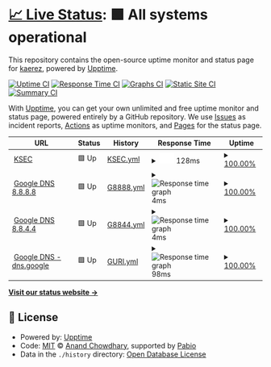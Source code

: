# [📈 Live Status](https://kaerez.github.io/upptime): <!--live status--> **🟩 All systems operational**

This repository contains the open-source uptime monitor and status page for [kaerez](https://kaerez.github.io/upptime), powered by [Upptime](https://github.com/upptime/upptime).

[![Uptime CI](https://github.com/kaerez/upptime/workflows/Uptime%20CI/badge.svg)](https://github.com/kaerez/upptime/actions?query=workflow%3A%22Uptime+CI%22)
[![Response Time CI](https://github.com/kaerez/upptime/workflows/Response%20Time%20CI/badge.svg)](https://github.com/kaerez/upptime/actions?query=workflow%3A%22Response+Time+CI%22)
[![Graphs CI](https://github.com/kaerez/upptime/workflows/Graphs%20CI/badge.svg)](https://github.com/kaerez/upptime/actions?query=workflow%3A%22Graphs+CI%22)
[![Static Site CI](https://github.com/kaerez/upptime/workflows/Static%20Site%20CI/badge.svg)](https://github.com/kaerez/upptime/actions?query=workflow%3A%22Static+Site+CI%22)
[![Summary CI](https://github.com/kaerez/upptime/workflows/Summary%20CI/badge.svg)](https://github.com/kaerez/upptime/actions?query=workflow%3A%22Summary+CI%22)

With [Upptime](https://upptime.js.org), you can get your own unlimited and free uptime monitor and status page, powered entirely by a GitHub repository. We use [Issues](https://github.com/kaerez/upptime/issues) as incident reports, [Actions](https://github.com/kaerez/upptime/actions) as uptime monitors, and [Pages](https://kaerez.github.io/upptime) for the status page.

<!--start: status pages-->
<!-- This summary is generated by Upptime (https://github.com/upptime/upptime) -->
<!-- Do not edit this manually, your changes will be overwritten -->
<!-- prettier-ignore -->
| URL | Status | History | Response Time | Uptime |
| --- | ------ | ------- | ------------- | ------ |
| <img alt="" src="https://icons.duckduckgo.com/ip3/www.kalman.co.il.ico" height="13"> [KSEC](www.kalman.co.il) | 🟩 Up | [KSEC.yml](https://github.com/kaerez/upptime/commits/HEAD/history/KSEC.yml) | <details><summary><img alt="Response time graph" src="./graphs/KSEC/response-time-week.png" height="20"> 128ms</summary><br><a href="https://kaerez.github.io/upptime/history/KSEC"><img alt="Response time 128" src="https://img.shields.io/endpoint?url=https%3A%2F%2Fraw.githubusercontent.com%2Fkaerez%2Fupptime%2FHEAD%2Fapi%2FKSEC%2Fresponse-time.json"></a><br><a href="https://kaerez.github.io/upptime/history/KSEC"><img alt="24-hour response time 6" src="https://img.shields.io/endpoint?url=https%3A%2F%2Fraw.githubusercontent.com%2Fkaerez%2Fupptime%2FHEAD%2Fapi%2FKSEC%2Fresponse-time-day.json"></a><br><a href="https://kaerez.github.io/upptime/history/KSEC"><img alt="7-day response time 128" src="https://img.shields.io/endpoint?url=https%3A%2F%2Fraw.githubusercontent.com%2Fkaerez%2Fupptime%2FHEAD%2Fapi%2FKSEC%2Fresponse-time-week.json"></a><br><a href="https://kaerez.github.io/upptime/history/KSEC"><img alt="30-day response time 128" src="https://img.shields.io/endpoint?url=https%3A%2F%2Fraw.githubusercontent.com%2Fkaerez%2Fupptime%2FHEAD%2Fapi%2FKSEC%2Fresponse-time-month.json"></a><br><a href="https://kaerez.github.io/upptime/history/KSEC"><img alt="1-year response time 128" src="https://img.shields.io/endpoint?url=https%3A%2F%2Fraw.githubusercontent.com%2Fkaerez%2Fupptime%2FHEAD%2Fapi%2FKSEC%2Fresponse-time-year.json"></a></details> | <details><summary><a href="https://kaerez.github.io/upptime/history/KSEC">100.00%</a></summary><a href="https://kaerez.github.io/upptime/history/KSEC"><img alt="All-time uptime 100.00%" src="https://img.shields.io/endpoint?url=https%3A%2F%2Fraw.githubusercontent.com%2Fkaerez%2Fupptime%2FHEAD%2Fapi%2FKSEC%2Fuptime.json"></a><br><a href="https://kaerez.github.io/upptime/history/KSEC"><img alt="24-hour uptime 100.00%" src="https://img.shields.io/endpoint?url=https%3A%2F%2Fraw.githubusercontent.com%2Fkaerez%2Fupptime%2FHEAD%2Fapi%2FKSEC%2Fuptime-day.json"></a><br><a href="https://kaerez.github.io/upptime/history/KSEC"><img alt="7-day uptime 100.00%" src="https://img.shields.io/endpoint?url=https%3A%2F%2Fraw.githubusercontent.com%2Fkaerez%2Fupptime%2FHEAD%2Fapi%2FKSEC%2Fuptime-week.json"></a><br><a href="https://kaerez.github.io/upptime/history/KSEC"><img alt="30-day uptime 100.00%" src="https://img.shields.io/endpoint?url=https%3A%2F%2Fraw.githubusercontent.com%2Fkaerez%2Fupptime%2FHEAD%2Fapi%2FKSEC%2Fuptime-month.json"></a><br><a href="https://kaerez.github.io/upptime/history/KSEC"><img alt="1-year uptime 100.00%" src="https://img.shields.io/endpoint?url=https%3A%2F%2Fraw.githubusercontent.com%2Fkaerez%2Fupptime%2FHEAD%2Fapi%2FKSEC%2Fuptime-year.json"></a></details>
| <img alt="" src="https://www.google.com/favicon.ico" height="13"> [Google DNS 8.8.8.8](8.8.8.8) | 🟩 Up | [G8888.yml](https://github.com/kaerez/upptime/commits/HEAD/history/G8888.yml) | <details><summary><img alt="Response time graph" src="./graphs/G8888/response-time-week.png" height="20"> 4ms</summary><br><a href="https://kaerez.github.io/upptime/history/G8888"><img alt="Response time 4" src="https://img.shields.io/endpoint?url=https%3A%2F%2Fraw.githubusercontent.com%2Fkaerez%2Fupptime%2FHEAD%2Fapi%2FG8888%2Fresponse-time.json"></a><br><a href="https://kaerez.github.io/upptime/history/G8888"><img alt="24-hour response time 6" src="https://img.shields.io/endpoint?url=https%3A%2F%2Fraw.githubusercontent.com%2Fkaerez%2Fupptime%2FHEAD%2Fapi%2FG8888%2Fresponse-time-day.json"></a><br><a href="https://kaerez.github.io/upptime/history/G8888"><img alt="7-day response time 4" src="https://img.shields.io/endpoint?url=https%3A%2F%2Fraw.githubusercontent.com%2Fkaerez%2Fupptime%2FHEAD%2Fapi%2FG8888%2Fresponse-time-week.json"></a><br><a href="https://kaerez.github.io/upptime/history/G8888"><img alt="30-day response time 4" src="https://img.shields.io/endpoint?url=https%3A%2F%2Fraw.githubusercontent.com%2Fkaerez%2Fupptime%2FHEAD%2Fapi%2FG8888%2Fresponse-time-month.json"></a><br><a href="https://kaerez.github.io/upptime/history/G8888"><img alt="1-year response time 4" src="https://img.shields.io/endpoint?url=https%3A%2F%2Fraw.githubusercontent.com%2Fkaerez%2Fupptime%2FHEAD%2Fapi%2FG8888%2Fresponse-time-year.json"></a></details> | <details><summary><a href="https://kaerez.github.io/upptime/history/G8888">100.00%</a></summary><a href="https://kaerez.github.io/upptime/history/G8888"><img alt="All-time uptime 100.00%" src="https://img.shields.io/endpoint?url=https%3A%2F%2Fraw.githubusercontent.com%2Fkaerez%2Fupptime%2FHEAD%2Fapi%2FG8888%2Fuptime.json"></a><br><a href="https://kaerez.github.io/upptime/history/G8888"><img alt="24-hour uptime 100.00%" src="https://img.shields.io/endpoint?url=https%3A%2F%2Fraw.githubusercontent.com%2Fkaerez%2Fupptime%2FHEAD%2Fapi%2FG8888%2Fuptime-day.json"></a><br><a href="https://kaerez.github.io/upptime/history/G8888"><img alt="7-day uptime 100.00%" src="https://img.shields.io/endpoint?url=https%3A%2F%2Fraw.githubusercontent.com%2Fkaerez%2Fupptime%2FHEAD%2Fapi%2FG8888%2Fuptime-week.json"></a><br><a href="https://kaerez.github.io/upptime/history/G8888"><img alt="30-day uptime 100.00%" src="https://img.shields.io/endpoint?url=https%3A%2F%2Fraw.githubusercontent.com%2Fkaerez%2Fupptime%2FHEAD%2Fapi%2FG8888%2Fuptime-month.json"></a><br><a href="https://kaerez.github.io/upptime/history/G8888"><img alt="1-year uptime 100.00%" src="https://img.shields.io/endpoint?url=https%3A%2F%2Fraw.githubusercontent.com%2Fkaerez%2Fupptime%2FHEAD%2Fapi%2FG8888%2Fuptime-year.json"></a></details>
| <img alt="" src="https://www.google.com/favicon.ico" height="13"> [Google DNS 8.8.4.4](8.8.4.4) | 🟩 Up | [G8844.yml](https://github.com/kaerez/upptime/commits/HEAD/history/G8844.yml) | <details><summary><img alt="Response time graph" src="./graphs/G8844/response-time-week.png" height="20"> 4ms</summary><br><a href="https://kaerez.github.io/upptime/history/G8844"><img alt="Response time 4" src="https://img.shields.io/endpoint?url=https%3A%2F%2Fraw.githubusercontent.com%2Fkaerez%2Fupptime%2FHEAD%2Fapi%2FG8844%2Fresponse-time.json"></a><br><a href="https://kaerez.github.io/upptime/history/G8844"><img alt="24-hour response time 6" src="https://img.shields.io/endpoint?url=https%3A%2F%2Fraw.githubusercontent.com%2Fkaerez%2Fupptime%2FHEAD%2Fapi%2FG8844%2Fresponse-time-day.json"></a><br><a href="https://kaerez.github.io/upptime/history/G8844"><img alt="7-day response time 4" src="https://img.shields.io/endpoint?url=https%3A%2F%2Fraw.githubusercontent.com%2Fkaerez%2Fupptime%2FHEAD%2Fapi%2FG8844%2Fresponse-time-week.json"></a><br><a href="https://kaerez.github.io/upptime/history/G8844"><img alt="30-day response time 4" src="https://img.shields.io/endpoint?url=https%3A%2F%2Fraw.githubusercontent.com%2Fkaerez%2Fupptime%2FHEAD%2Fapi%2FG8844%2Fresponse-time-month.json"></a><br><a href="https://kaerez.github.io/upptime/history/G8844"><img alt="1-year response time 4" src="https://img.shields.io/endpoint?url=https%3A%2F%2Fraw.githubusercontent.com%2Fkaerez%2Fupptime%2FHEAD%2Fapi%2FG8844%2Fresponse-time-year.json"></a></details> | <details><summary><a href="https://kaerez.github.io/upptime/history/G8844">100.00%</a></summary><a href="https://kaerez.github.io/upptime/history/G8844"><img alt="All-time uptime 100.00%" src="https://img.shields.io/endpoint?url=https%3A%2F%2Fraw.githubusercontent.com%2Fkaerez%2Fupptime%2FHEAD%2Fapi%2FG8844%2Fuptime.json"></a><br><a href="https://kaerez.github.io/upptime/history/G8844"><img alt="24-hour uptime 100.00%" src="https://img.shields.io/endpoint?url=https%3A%2F%2Fraw.githubusercontent.com%2Fkaerez%2Fupptime%2FHEAD%2Fapi%2FG8844%2Fuptime-day.json"></a><br><a href="https://kaerez.github.io/upptime/history/G8844"><img alt="7-day uptime 100.00%" src="https://img.shields.io/endpoint?url=https%3A%2F%2Fraw.githubusercontent.com%2Fkaerez%2Fupptime%2FHEAD%2Fapi%2FG8844%2Fuptime-week.json"></a><br><a href="https://kaerez.github.io/upptime/history/G8844"><img alt="30-day uptime 100.00%" src="https://img.shields.io/endpoint?url=https%3A%2F%2Fraw.githubusercontent.com%2Fkaerez%2Fupptime%2FHEAD%2Fapi%2FG8844%2Fuptime-month.json"></a><br><a href="https://kaerez.github.io/upptime/history/G8844"><img alt="1-year uptime 100.00%" src="https://img.shields.io/endpoint?url=https%3A%2F%2Fraw.githubusercontent.com%2Fkaerez%2Fupptime%2FHEAD%2Fapi%2FG8844%2Fuptime-year.json"></a></details>
| <img alt="" src="https://www.google.com/favicon.ico" height="13"> [Google DNS - dns.google](https://dns.google) | 🟩 Up | [GURI.yml](https://github.com/kaerez/upptime/commits/HEAD/history/GURI.yml) | <details><summary><img alt="Response time graph" src="./graphs/GURI/response-time-week.png" height="20"> 98ms</summary><br><a href="https://kaerez.github.io/upptime/history/GURI"><img alt="Response time 98" src="https://img.shields.io/endpoint?url=https%3A%2F%2Fraw.githubusercontent.com%2Fkaerez%2Fupptime%2FHEAD%2Fapi%2FGURI%2Fresponse-time.json"></a><br><a href="https://kaerez.github.io/upptime/history/GURI"><img alt="24-hour response time 53" src="https://img.shields.io/endpoint?url=https%3A%2F%2Fraw.githubusercontent.com%2Fkaerez%2Fupptime%2FHEAD%2Fapi%2FGURI%2Fresponse-time-day.json"></a><br><a href="https://kaerez.github.io/upptime/history/GURI"><img alt="7-day response time 98" src="https://img.shields.io/endpoint?url=https%3A%2F%2Fraw.githubusercontent.com%2Fkaerez%2Fupptime%2FHEAD%2Fapi%2FGURI%2Fresponse-time-week.json"></a><br><a href="https://kaerez.github.io/upptime/history/GURI"><img alt="30-day response time 98" src="https://img.shields.io/endpoint?url=https%3A%2F%2Fraw.githubusercontent.com%2Fkaerez%2Fupptime%2FHEAD%2Fapi%2FGURI%2Fresponse-time-month.json"></a><br><a href="https://kaerez.github.io/upptime/history/GURI"><img alt="1-year response time 98" src="https://img.shields.io/endpoint?url=https%3A%2F%2Fraw.githubusercontent.com%2Fkaerez%2Fupptime%2FHEAD%2Fapi%2FGURI%2Fresponse-time-year.json"></a></details> | <details><summary><a href="https://kaerez.github.io/upptime/history/GURI">100.00%</a></summary><a href="https://kaerez.github.io/upptime/history/GURI"><img alt="All-time uptime 100.00%" src="https://img.shields.io/endpoint?url=https%3A%2F%2Fraw.githubusercontent.com%2Fkaerez%2Fupptime%2FHEAD%2Fapi%2FGURI%2Fuptime.json"></a><br><a href="https://kaerez.github.io/upptime/history/GURI"><img alt="24-hour uptime 100.00%" src="https://img.shields.io/endpoint?url=https%3A%2F%2Fraw.githubusercontent.com%2Fkaerez%2Fupptime%2FHEAD%2Fapi%2FGURI%2Fuptime-day.json"></a><br><a href="https://kaerez.github.io/upptime/history/GURI"><img alt="7-day uptime 100.00%" src="https://img.shields.io/endpoint?url=https%3A%2F%2Fraw.githubusercontent.com%2Fkaerez%2Fupptime%2FHEAD%2Fapi%2FGURI%2Fuptime-week.json"></a><br><a href="https://kaerez.github.io/upptime/history/GURI"><img alt="30-day uptime 100.00%" src="https://img.shields.io/endpoint?url=https%3A%2F%2Fraw.githubusercontent.com%2Fkaerez%2Fupptime%2FHEAD%2Fapi%2FGURI%2Fuptime-month.json"></a><br><a href="https://kaerez.github.io/upptime/history/GURI"><img alt="1-year uptime 100.00%" src="https://img.shields.io/endpoint?url=https%3A%2F%2Fraw.githubusercontent.com%2Fkaerez%2Fupptime%2FHEAD%2Fapi%2FGURI%2Fuptime-year.json"></a></details>

<!--end: status pages-->

[**Visit our status website →**](https://kaerez.github.io/upptime)

## 📄 License

- Powered by: [Upptime](https://github.com/upptime/upptime)
- Code: [MIT](./LICENSE) © [Anand Chowdhary](https://anandchowdhary.com), supported by [Pabio](https://pabio.com)
- Data in the `./history` directory: [Open Database License](https://opendatacommons.org/licenses/odbl/1-0/)
